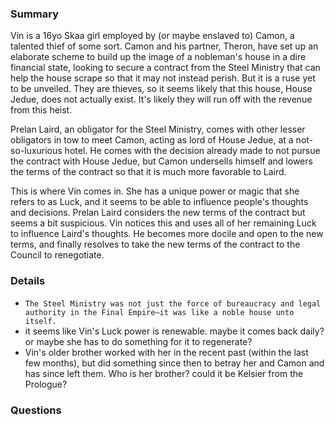 ### Summary
Vin is a 16yo Skaa girl employed by (or maybe enslaved to) Camon, a talented thief of some sort. Camon and his partner, Theron, have set up an elaborate scheme to build up the image of a nobleman's house in a dire financial state, looking to secure a contract from the Steel Ministry that can help the house scrape so that it may not instead perish. But it is a ruse yet to be unveiled. They are thieves, so it seems likely that this house, House Jedue, does not actually exist. It's likely they will run off with the revenue from this heist.

Prelan Laird, an obligator for the Steel Ministry, comes with other lesser obligators in tow to meet Camon, acting as lord of House Jedue, at a not-so-luxurious hotel. He comes with the decision already made to not pursue the contract with House Jedue, but Camon undersells himself and lowers the terms of the contract so that it is much more favorable to Laird. 

This is where Vin comes in. She has a unique power or magic that she refers to as Luck, and it seems to be able to influence people's thoughts and decisions. Prelan Laird considers the new terms of the contract but seems a bit suspicious. Vin notices this and uses all of her remaining Luck to influence Laird's thoughts. He becomes more docile and open to the new terms, and finally resolves to take the new terms of the contract to the Council to renegotiate.



### Details
* ```The Steel Ministry was not just the force of bureaucracy and legal authority in the Final Empire—it was like a noble house unto itself.```
* it seems like Vin's Luck power is renewable. maybe it comes back daily? or maybe she has to do something for it to regenerate?
* Vin's older brother worked with her in the recent past (within the last few months), but did something since then to betray her and Camon and has since left them. Who is her brother? could it be Kelsier from the Prologue?



### Questions
